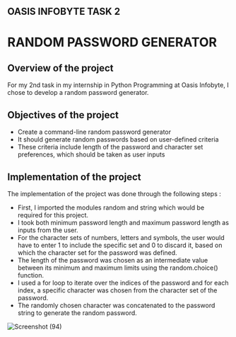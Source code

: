 ## OASIS INFOBYTE TASK 2

# RANDOM PASSWORD GENERATOR

## Overview of the project

For my 2nd task in my internship in Python Programming at Oasis Infobyte, I chose to develop a random password generator.

## Objectives of the project  

- Create a command-line random password generator
- It should generate random passwords based on user-defined criteria
- These criteria include length of the password and character set preferences, which should be taken as user inputs

## Implementation of the project  

The implementation of the project was done through the following steps : 
- First, I imported the modules random and string which would be required for this project.
- I took both minimum password length and maximum password length as inputs from the user.
- For the character sets of numbers, letters and symbols, the user would have to enter 1 to include the specific set and 0 to discard it, based on which the character set for the password was defined.
- The length of the password was chosen as an intermediate value between its minimum and maximum limits using the random.choice() function.
- I used a for loop to iterate over the indices of the password and for each index, a specific character was chosen from the character set of the password.
- The randomly chosen character was concatenated to the password string to generate the random password.

![Screenshot (94)](https://github.com/user-attachments/assets/7504fdbc-e7ed-49fd-b7dc-67633ee3e1e2)
